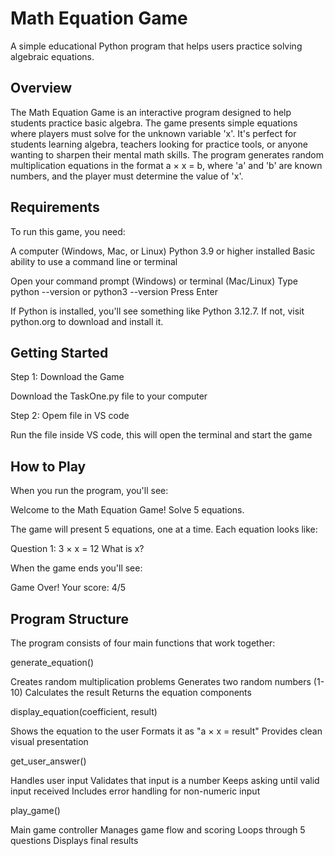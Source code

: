 # Math Equation Game
A simple educational Python program that helps users practice solving algebraic equations.

## Overview
The Math Equation Game is an interactive program designed to help students practice basic algebra. The game presents simple equations where players must solve for the unknown variable 'x'. It's perfect for students learning algebra, teachers looking for practice tools, or anyone wanting to sharpen their mental math skills. The program generates random multiplication equations in the format a × x = b, where 'a' and 'b' are known numbers, and the player must determine the value of 'x'.

## Requirements
To run this game, you need:

A computer (Windows, Mac, or Linux) Python 3.9 or higher installed Basic ability to use a command line or terminal

Open your command prompt (Windows) or terminal (Mac/Linux) Type python --version or python3 --version Press Enter

If Python is installed, you'll see something like Python 3.12.7. If not, visit python.org to download and install it.

## Getting Started
Step 1: Download the Game

Download the TaskOne.py file to your computer

Step 2: Opem file in VS code

Run the file inside VS code, this will open the terminal and start the game

## How to Play
When you run the program, you'll see:

Welcome to the Math Equation Game! Solve 5 equations.

The game will present 5 equations, one at a time. Each equation looks like:

Question 1: 3 × x = 12 What is x?

When the game ends you'll see:

Game Over! Your score: 4/5

## Program Structure
The program consists of four main functions that work together:

generate_equation()

Creates random multiplication problems Generates two random numbers (1-10) Calculates the result Returns the equation components

display_equation(coefficient, result)

Shows the equation to the user Formats it as "a × x = result" Provides clean visual presentation

get_user_answer()

Handles user input Validates that input is a number Keeps asking until valid input received Includes error handling for non-numeric input

play_game()

Main game controller Manages game flow and scoring Loops through 5 questions Displays final results
